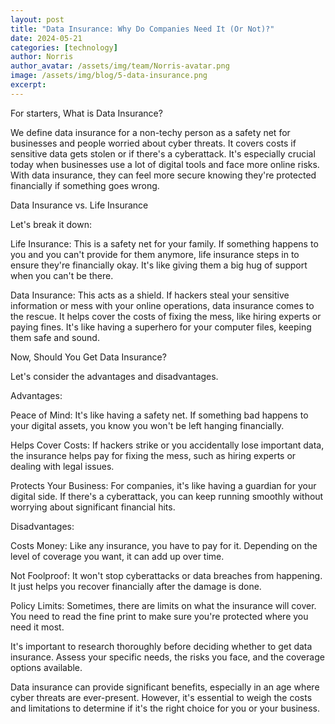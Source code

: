 ```yaml
---
layout: post
title: "Data Insurance: Why Do Companies Need It (Or Not)?"
date: 2024-05-21
categories: [technology]
author: Norris
author_avatar: /assets/img/team/Norris-avatar.png
image: /assets/img/blog/5-data-insurance.png
excerpt:
---
```


For starters, What is Data Insurance?

We define data insurance for a non-techy person as a safety net for businesses and people worried about cyber threats. It covers costs if sensitive data gets stolen or if there's a cyberattack. It's especially crucial today when businesses use a lot of digital tools and face more online risks. With data insurance, they can feel more secure knowing they're protected financially if something goes wrong.

Data Insurance vs. Life Insurance

Let's break it down:

Life Insurance: This is a safety net for your family. If something happens to you and you can't provide for them anymore, life insurance steps in to ensure they're financially okay. It's like giving them a big hug of support when you can't be there.

Data Insurance: This acts as a shield. If hackers steal your sensitive information or mess with your online operations, data insurance comes to the rescue. It helps cover the costs of fixing the mess, like hiring experts or paying fines. It's like having a superhero for your computer files, keeping them safe and sound.

Now, Should You Get Data Insurance?

Let's consider the advantages and disadvantages.


Advantages:

Peace of Mind: It's like having a safety net. If something bad happens to your digital assets, you know you won't be left hanging financially.

Helps Cover Costs: If hackers strike or you accidentally lose important data, the insurance helps pay for fixing the mess, such as hiring experts or dealing with legal issues.

Protects Your Business: For companies, it's like having a guardian for your digital side. If there's a cyberattack, you can keep running smoothly without worrying about significant financial hits.


Disadvantages:

Costs Money: Like any insurance, you have to pay for it. Depending on the level of coverage you want, it can add up over time.

Not Foolproof: It won't stop cyberattacks or data breaches from happening. It just helps you recover financially after the damage is done.

Policy Limits: Sometimes, there are limits on what the insurance will cover. You need to read the fine print to make sure you're protected where you need it most.


It's important to research thoroughly before deciding whether to get data insurance. Assess your specific needs, the risks you face, and the coverage options available.

Data insurance can provide significant benefits, especially in an age where cyber threats are ever-present. However, it's essential to weigh the costs and limitations to determine if it's the right choice for you or your business. 